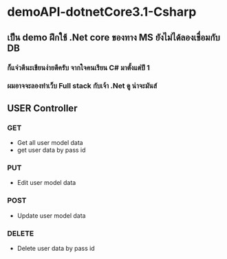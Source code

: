 # demoAPI-dotnetCore3.1-Csharp

## เป็น demo ฝึกใช้ .Net core ของทาง MS ยังไม่ได้ลองเชื่อมกับ DB
### ก็แจ๋วดีนะเขียนง่ายดีครับ จากใจคนเรียน C# มาตั้งแต่ปี 1
### ผมอาจจะลองทำเว็บ Full stack กับเจ้า .Net ดู น่าจะมันส์

## USER Controller
### GET
<ul>
  <li>Get all user model data</li>
  <li>get user data by pass id</li>
</ul>

### PUT
<ul>
  <li>Edit user model data</li>
</ul>

### POST
<ul>
  <li>Update user model data</li>
</ul>

### DELETE
<ul>
  <li>Delete user data by pass id</li>
</ul>
